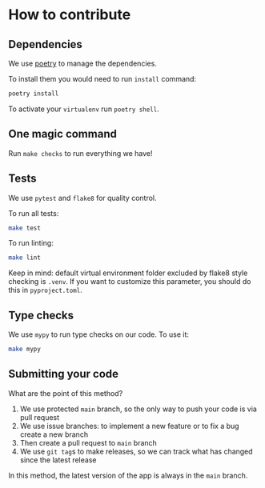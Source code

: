 # How to contribute


## Dependencies

We use [poetry](https://github.com/python-poetry/poetry) to manage the dependencies.

To install them you would need to run `install` command:

```bash
poetry install
```

To activate your `virtualenv` run `poetry shell`.


## One magic command

Run `make checks` to run everything we have!


## Tests

We use `pytest` and `flake8` for quality control.

To run all tests:

```bash
make test
```

To run linting:

```bash
make lint
```
Keep in mind: default virtual environment folder excluded by flake8 style checking is `.venv`.
If you want to customize this parameter, you should do this in `pyproject.toml`.


## Type checks

We use `mypy` to run type checks on our code.
To use it:

```bash
make mypy
```


## Submitting your code

What are the point of this method?

1. We use protected `main` branch,
   so the only way to push your code is via pull request
2. We use issue branches: to implement a new feature or to fix a bug
   create a new branch
3. Then create a pull request to `main` branch
4. We use `git tag`s to make releases, so we can track what has changed
   since the latest release

In this method, the latest version of the app is always in the `main` branch.
